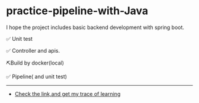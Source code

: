 # practice-pipeline-with-Java
I hope the project includes basic backend development with spring boot.

✅ Unit test
  
✅ Controller and apis.  
  
⛏Build by docker(local)
  
✅ Pipeline( and unit test)
  
---
- [Check the link,and get my trace of learning](https://github.com/JustSleepTilSunSet/practice-pipeline-with-Java/issues/4)
